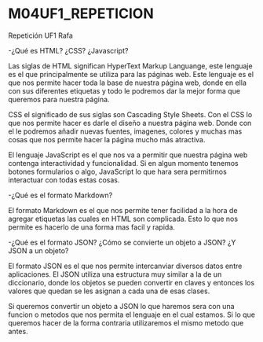# M04UF1_REPETICION
Repetición UF1 Rafa

-¿Qué es HTML? ¿CSS? ¿Javascript?

Las siglas de HTML significan HyperText Markup Languange, este lenguaje es el que principalmente se utiliza para las
páginas web. Este lenguaje es el que nos permite hacer toda la base de nuestra página web, donde en ella con sus
diferentes etiquetas y todo le podremos dar la mejor forma que queremos para nuestra página.

CSS el significado de sus siglas son Cascading Style Sheets. Con el CSS lo que nos permite hacer es darle el diseño a 
nuestra página web. Donde con el le podremos añadir nuevas fuentes, imagenes, colores y muchas mas cosas que nos permite hacer la página mucho más atractiva. 

El lenguaje JavaScript es el que nos va a permitir que nuestra página web contenga interactividad y funcionalidad. 
Si en algun momento tenemos botones formularios o algo, JavaScript lo que hara sera permitirnos interactuar con todas estas cosas. 

-¿Qué es el formato Markdown?

El formato Markdown es el que nos permite tener facilidad a la hora de agregar etiquetas las cuales en HTML son complicada. Esto lo que nos permite es hacerlo de una forma mas facil y rapida. 

-¿Qué es el formato JSON? ¿Cómo se convierte un objeto a JSON? ¿Y JSON a un objeto?

El formato JSON es el que nos permite intercanviar diversos datos entre aplicaciones. El JSON utiliza una estructura muy similar a la de un diccionario, donde los objetos se pueden convertir en claves y entonces los valores que quedan se les asignan a cada una de esas clases.

Si queremos convertir un objeto a JSON lo que haremos sera con una funcion o metodos que nos permita el lenguaje en el cual estamos. Si lo que queremos hacer de la forma contraria utilizaremos el mismo metodo que antes. 
